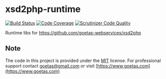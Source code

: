 # xsd2php-runtime

[![Build Status](https://travis-ci.org/goetas-webservices/xsd2php-runtime.svg?branch=master)](https://travis-ci.org/goetas-webservices/xsd2php-runtime)
[![Code Coverage](https://scrutinizer-ci.com/g/goetas-webservices/xsd2php-runtime/badges/coverage.png?b=master)](https://scrutinizer-ci.com/g/goetas-webservices/xsd2php-runtime/?branch=master)
[![Scrutinizer Code Quality](https://scrutinizer-ci.com/g/goetas-webservices/xsd2php-runtime/badges/quality-score.png?b=master)](https://scrutinizer-ci.com/g/goetas-webservices/xsd2php-runtime/?branch=master)


Runtime libs for https://github.com/goetas-webservices/xsd2php

## Note 

The code in this project is provided under the 
[MIT](https://opensource.org/licenses/MIT) license. 
For professional support 
contact [goetas@gmail.com](mailto:goetas@gmail.com) 
or visit [https://www.goetas.com](https://www.goetas.com)

